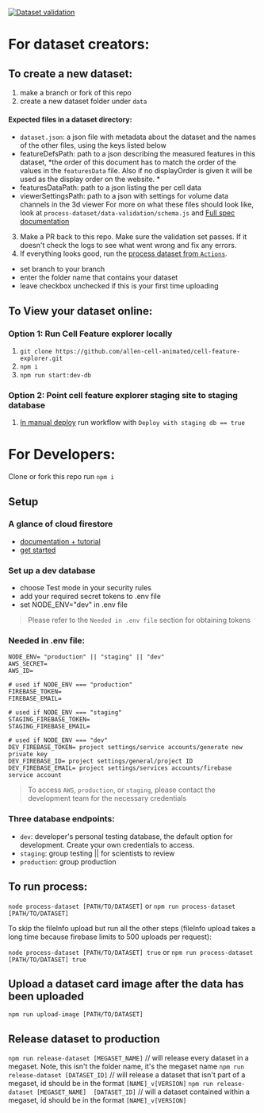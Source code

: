 [![Dataset validation](https://github.com/allen-cell-animated/cell-feature-data/actions/workflows/validate.yml/badge.svg?branch=main)](https://github.com/allen-cell-animated/cell-feature-data/actions/workflows/validate.yml)

# For dataset creators:
## To create a new dataset:
1. make a branch or fork of this repo
2. create a new dataset folder under `data`
#### Expected files in a dataset directory:
- `dataset.json`: a json file with metadata about the dataset and the names of the other files, using the keys listed below
- featureDefsPath: path to a json describing the measured features in this dataset, *the order of this document has to match the order of the values in the `featuresData` file. Also if no displayOrder is given it will be used as the display order on the website. *
- featuresDataPath: path to a json listing the per cell data
- viewerSettingsPath: path to a json with settings for volume data channels in the 3d viewer
For more on what these files should look like, look at `process-dataset/data-validation/schema.js`
and [Full spec documentation](https://allen-cell-animated.github.io/cell-feature-data/HandoffSpecification.html)
3. Make a PR back to this repo. Make sure the validation set passes. If it doesn't check the logs to see what went wrong and fix any errors.
4. If everything looks good, run the [process dataset from `Actions`](https://github.com/allen-cell-animated/cell-feature-data/actions/workflows/stage-dataset.yml). 
* set branch to your branch
* enter the folder name that contains your dataset
* leave checkbox unchecked if this is your first time uploading

## To View your dataset online:
### Option 1: Run Cell Feature explorer locally
1. `git clone https://github.com/allen-cell-animated/cell-feature-explorer.git`
2. `npm i`
2. `npm run start:dev-db`

### Option 2: Point cell feature explorer staging site to staging database
1. [In manual deploy](https://github.com/allen-cell-animated/cell-feature-explorer/actions/workflows/manual-deploy.yml) run workflow with `Deploy with staging db == true`


# For Developers: 
Clone or fork this repo
run `npm i`

## Setup
### A glance of cloud firestore  
- [documentation + tutorial](https://firebase.google.com/docs/firestore) 
- [get started](https://firebase.google.com/docs/firestore/quickstart)
  
### Set up a dev database
- choose Test mode in your security rules 
- add your required secret tokens to .env file 
- set NODE_ENV="dev" in .env file
> Please refer to the `Needed in .env file` section for obtaining tokens  

### Needed in .env file:
```
NODE_ENV= "production" || "staging" || "dev"
AWS_SECRET=
AWS_ID=

# used if NODE_ENV === "production"
FIREBASE_TOKEN=
FIREBASE_EMAIL=

# used if NODE_ENV === "staging"
STAGING_FIREBASE_TOKEN= 
STAGING_FIREBASE_EMAIL=

# used if NODE_ENV === "dev"
DEV_FIREBASE_TOKEN= project settings/service accounts/generate new private key
DEV_FIREBASE_ID= project settings/general/project ID
DEV_FIREBASE_EMAIL= project settings/services accounts/firebase service account 
```
> To access `AWS`, `production`, or `staging`, please contact the development team for the necessary credentials 

### Three database endpoints:
- `dev`: developer's personal testing database, the default option for development. Create your own credentials to access. 
- `staging`: group testing || for scientists to review 
- `production`: group production 

## To run process:
`node process-dataset [PATH/TO/DATASET]`
or
`npm run process-dataset [PATH/TO/DATASET]`

To skip the fileInfo upload but run all the other steps (fileInfo upload takes a long time because firebase limits to 500 uploads per request):

`node process-dataset [PATH/TO/DATASET] true`
or 
`npm run process-dataset [PATH/TO/DATASET] true`

## Upload a dataset card image after the data has been uploaded
`npm run upload-image [PATH/TO/DATASET]`

## Release dataset to production
`npm run release-dataset [MEGASET_NAME]` // will release every dataset in a megaset. Note, this isn't the folder name, it's the megaset name
`npm run release-dataset [DATASET_ID]` // will release a dataset that isn't part of a megaset, id should be in the format `[NAME]_v[VERSION]`
`npm run release-dataset [MEGASET_NAME]  [DATASET_ID]` // will a dataset contained within a megaset, id should be in the format `[NAME]_v[VERSION]`

